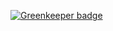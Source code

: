 
[![Greenkeeper badge](https://badges.greenkeeper.io/chiaweilee/no2e3.svg)](https://greenkeeper.io/)
